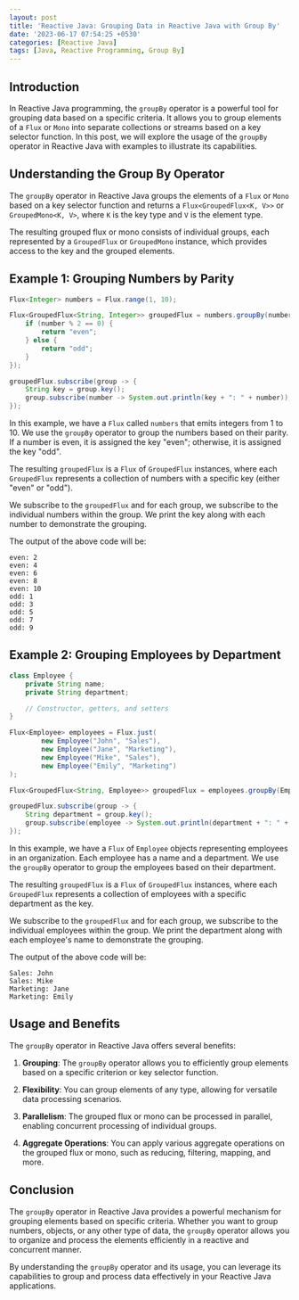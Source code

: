 ```yaml
---
layout: post
title: 'Reactive Java: Grouping Data in Reactive Java with Group By'
date: '2023-06-17 07:54:25 +0530'
categories: [Reactive Java]
tags: [Java, Reactive Programming, Group By]
---
```

## Introduction

In Reactive Java programming, the `groupBy` operator is a powerful tool for grouping data based on a specific criteria. It allows you to group elements of a `Flux` or `Mono` into separate collections or streams based on a key selector function. In this post, we will explore the usage of the `groupBy` operator in Reactive Java with examples to illustrate its capabilities.

## Understanding the Group By Operator

The `groupBy` operator in Reactive Java groups the elements of a `Flux` or `Mono` based on a key selector function and returns a `Flux<GroupedFlux<K, V>>` or `GroupedMono<K, V>`, where `K` is the key type and `V` is the element type.

The resulting grouped flux or mono consists of individual groups, each represented by a `GroupedFlux` or `GroupedMono` instance, which provides access to the key and the grouped elements.

## Example 1: Grouping Numbers by Parity

```java
Flux<Integer> numbers = Flux.range(1, 10);

Flux<GroupedFlux<String, Integer>> groupedFlux = numbers.groupBy(number -> {
    if (number % 2 == 0) {
        return "even";
    } else {
        return "odd";
    }
});

groupedFlux.subscribe(group -> {
    String key = group.key();
    group.subscribe(number -> System.out.println(key + ": " + number));
});
```

In this example, we have a `Flux` called `numbers` that emits integers from 1 to 10. We use the `groupBy` operator to group the numbers based on their parity. If a number is even, it is assigned the key "even"; otherwise, it is assigned the key "odd".

The resulting `groupedFlux` is a `Flux` of `GroupedFlux` instances, where each `GroupedFlux` represents a collection of numbers with a specific key (either "even" or "odd").

We subscribe to the `groupedFlux` and for each group, we subscribe to the individual numbers within the group. We print the key along with each number to demonstrate the grouping.

The output of the above code will be:

```
even: 2
even: 4
even: 6
even: 8
even: 10
odd: 1
odd: 3
odd: 5
odd: 7
odd: 9
```

## Example 2: Grouping Employees by Department

```java
class Employee {
    private String name;
    private String department;

    // Constructor, getters, and setters
}

Flux<Employee> employees = Flux.just(
        new Employee("John", "Sales"),
        new Employee("Jane", "Marketing"),
        new Employee("Mike", "Sales"),
        new Employee("Emily", "Marketing")
);

Flux<GroupedFlux<String, Employee>> groupedFlux = employees.groupBy(Employee::getDepartment);

groupedFlux.subscribe(group -> {
    String department = group.key();
    group.subscribe(employee -> System.out.println(department + ": " + employee.getName()));
});
```

In this example, we have a `Flux` of `Employee` objects representing employees in an organization. Each employee has a name and a department. We use the `groupBy` operator to group the employees based on their department.

The resulting `groupedFlux` is a `Flux` of `GroupedFlux` instances, where each `GroupedFlux` represents a collection of employees with a specific department as the key.

We subscribe to the `groupedFlux` and for each group, we subscribe to the individual employees within the group. We print the department along with each employee's name to demonstrate the grouping.

The output of the above code will be:

```
Sales: John
Sales: Mike
Marketing: Jane
Marketing: Emily
```

## Usage and Benefits

The `groupBy` operator in Reactive Java offers several benefits:

1. **Grouping**: The `groupBy` operator allows you to efficiently group elements based on a specific criterion or key selector function.

2. **Flexibility**: You can group elements of any type, allowing for versatile data processing scenarios.

3. **Parallelism**: The grouped flux or mono can be processed in parallel, enabling concurrent processing of individual groups.

4. **Aggregate Operations**: You can apply various aggregate operations on the grouped flux or mono, such as reducing, filtering, mapping, and more.

## Conclusion

The `groupBy` operator in Reactive Java provides a powerful mechanism for grouping elements based on specific criteria. Whether you want to group numbers, objects, or any other type of data, the `groupBy` operator allows you to organize and process the elements efficiently in a reactive and concurrent manner.

By understanding the `groupBy` operator and its usage, you can leverage its capabilities to group and process data effectively in your Reactive Java applications.